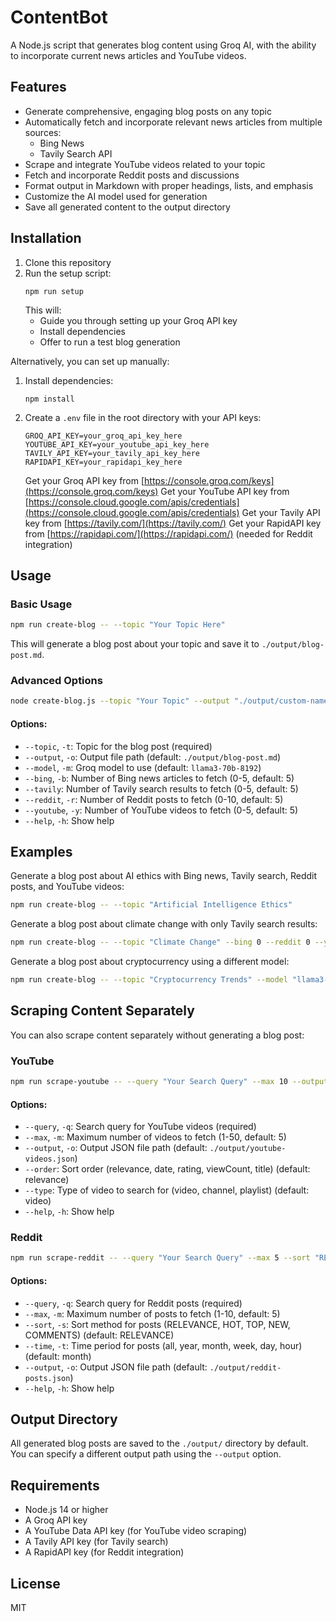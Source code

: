# ContentBot

A Node.js script that generates blog content using Groq AI, with the ability to incorporate current news articles and YouTube videos.

## Features

- Generate comprehensive, engaging blog posts on any topic
- Automatically fetch and incorporate relevant news articles from multiple sources:
  - Bing News
  - Tavily Search API
- Scrape and integrate YouTube videos related to your topic
- Fetch and incorporate Reddit posts and discussions
- Format output in Markdown with proper headings, lists, and emphasis
- Customize the AI model used for generation
- Save all generated content to the output directory

## Installation

1. Clone this repository
2. Run the setup script:
   ```
   npm run setup
   ```
   This will:
   - Guide you through setting up your Groq API key
   - Install dependencies
   - Offer to run a test blog generation

Alternatively, you can set up manually:
1. Install dependencies:
   ```
   npm install
   ```
2. Create a `.env` file in the root directory with your API keys:
   ```
   GROQ_API_KEY=your_groq_api_key_here
   YOUTUBE_API_KEY=your_youtube_api_key_here
   TAVILY_API_KEY=your_tavily_api_key_here
   RAPIDAPI_KEY=your_rapidapi_key_here
   ```
   Get your Groq API key from [https://console.groq.com/keys](https://console.groq.com/keys)
   Get your YouTube API key from [https://console.cloud.google.com/apis/credentials](https://console.cloud.google.com/apis/credentials)
   Get your Tavily API key from [https://tavily.com/](https://tavily.com/)
   Get your RapidAPI key from [https://rapidapi.com/](https://rapidapi.com/) (needed for Reddit integration)

## Usage

### Basic Usage

```bash
npm run create-blog -- --topic "Your Topic Here"
```

This will generate a blog post about your topic and save it to `./output/blog-post.md`.

### Advanced Options

```bash
node create-blog.js --topic "Your Topic" --output "./output/custom-name.md" --model "llama3-8b-8192" --bing 3 --tavily 2 --reddit 5 --youtube 3
```

#### Options:

- `--topic`, `-t`: Topic for the blog post (required)
- `--output`, `-o`: Output file path (default: `./output/blog-post.md`)
- `--model`, `-m`: Groq model to use (default: `llama3-70b-8192`)
- `--bing`, `-b`: Number of Bing news articles to fetch (0-5, default: 5)
- `--tavily`: Number of Tavily search results to fetch (0-5, default: 5)
- `--reddit`, `-r`: Number of Reddit posts to fetch (0-10, default: 5)
- `--youtube`, `-y`: Number of YouTube videos to fetch (0-5, default: 5)
- `--help`, `-h`: Show help

## Examples

Generate a blog post about AI ethics with Bing news, Tavily search, Reddit posts, and YouTube videos:
```bash
npm run create-blog -- --topic "Artificial Intelligence Ethics"
```

Generate a blog post about climate change with only Tavily search results:
```bash
npm run create-blog -- --topic "Climate Change" --bing 0 --reddit 0 --youtube 0
```

Generate a blog post about cryptocurrency using a different model:
```bash
npm run create-blog -- --topic "Cryptocurrency Trends" --model "llama3-8b-8192"
```

## Scraping Content Separately

You can also scrape content separately without generating a blog post:

### YouTube

```bash
npm run scrape-youtube -- --query "Your Search Query" --max 10 --output "./output/youtube-videos.json"
```

#### Options:

- `--query`, `-q`: Search query for YouTube videos (required)
- `--max`, `-m`: Maximum number of videos to fetch (1-50, default: 5)
- `--output`, `-o`: Output JSON file path (default: `./output/youtube-videos.json`)
- `--order`: Sort order (relevance, date, rating, viewCount, title) (default: relevance)
- `--type`: Type of video to search for (video, channel, playlist) (default: video)
- `--help`, `-h`: Show help

### Reddit

```bash
npm run scrape-reddit -- --query "Your Search Query" --max 5 --sort "RELEVANCE" --time "month" --output "./output/reddit-posts.json"
```

#### Options:

- `--query`, `-q`: Search query for Reddit posts (required)
- `--max`, `-m`: Maximum number of posts to fetch (1-10, default: 5)
- `--sort`, `-s`: Sort method for posts (RELEVANCE, HOT, TOP, NEW, COMMENTS) (default: RELEVANCE)
- `--time`, `-t`: Time period for posts (all, year, month, week, day, hour) (default: month)
- `--output`, `-o`: Output JSON file path (default: `./output/reddit-posts.json`)
- `--help`, `-h`: Show help

## Output Directory

All generated blog posts are saved to the `./output/` directory by default. You can specify a different output path using the `--output` option.

## Requirements

- Node.js 14 or higher
- A Groq API key
- A YouTube Data API key (for YouTube video scraping)
- A Tavily API key (for Tavily search)
- A RapidAPI key (for Reddit integration)

## License

MIT
